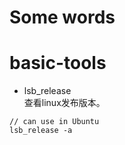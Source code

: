 # Some words



# basic-tools

- lsb_release <br>
查看linux发布版本。

```
// can use in Ubuntu
lsb_release -a
```




